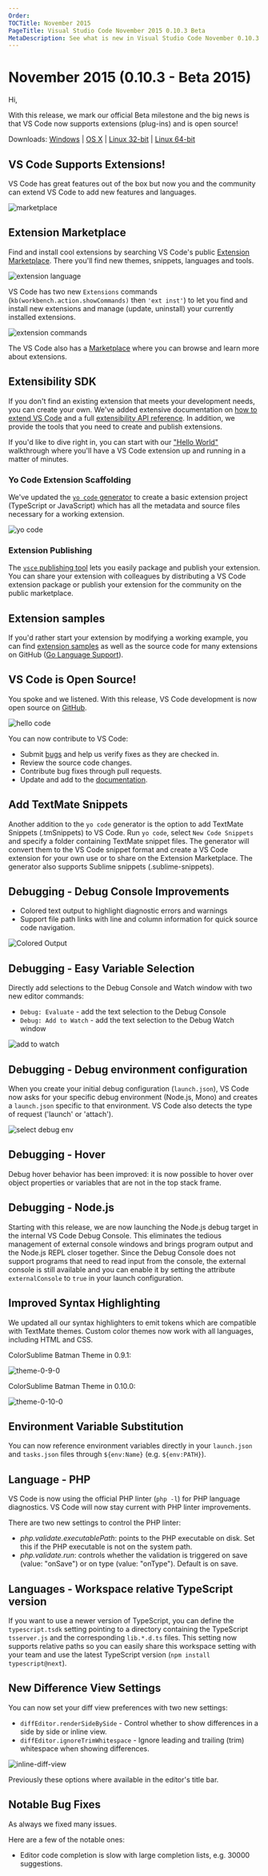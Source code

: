 ```yaml
---
Order:
TOCTitle: November 2015
PageTitle: Visual Studio Code November 2015 0.10.3 Beta
MetaDescription: See what is new in Visual Studio Code November 0.10.3
---
```


# November 2015 (0.10.3 - Beta 2015)

Hi,

With this release, we mark our official Beta milestone and the big news is that
VS Code now supports extensions (plug-ins) and is open source!

Downloads:
[Windows](https://az764295.vo.msecnd.net/public/0.10.3/VSCodeSetup.exe) |
[OS X](https://az764295.vo.msecnd.net/public/0.10.3/VSCode-darwin.zip) |
[Linux 32-bit](https://az764295.vo.msecnd.net/public/0.10.3/VSCode-linux32.zip)
|
[Linux 64-bit](https://az764295.vo.msecnd.net/public/0.10.3/VSCode-linux64.zip)

## VS Code Supports Extensions!

VS Code has great features out of the box but now you and the community can
extend VS Code to add new features and languages.

![marketplace](images/0_10_0/marketplace.png)

## Extension Marketplace

Find and install cool extensions by searching VS Code's public
[Extension Marketplace](/docs/editor/extension-marketplace.md). There you'll
find new themes, snippets, languages and tools.

![extension language](images/0_10_0/extension-language.png)

VS Code has two new `Extensions` commands (`kb(workbench.action.showCommands)`
then `'ext inst'`) to let you find and install new extensions and manage
(update, uninstall) your currently installed extensions.

![extension commands](images/0_10_0/extension-commands.png)

The VS Code also has a
[Marketplace](https://marketplace.visualstudio.com/VSCode) where you can browse
and learn more about extensions.

## Extensibility SDK

If you don't find an existing extension that meets your development needs, you
can create your own. We've added extensive documentation on
[how to extend VS Code](/docs/extensions/overview.md) and a full
[extensibility API reference](/docs/extensionAPI/overview.md). In addition, we
provide the tools that you need to create and publish extensions.

If you'd like to dive right in, you can start with our
["Hello World"](/docs/extensions/example-hello-world.md) walkthrough where
you'll have a VS Code extension up and running in a matter of minutes.

### Yo Code Extension Scaffolding

We've updated the [`yo code` generator](/docs/extensions/yocode.md) to create a
basic extension project (TypeScript or JavaScript) which has all the metadata
and source files necessary for a working extension.

![yo code](images/0_10_0/yo-code.png)

### Extension Publishing

The [`vsce` publishing tool](/docs/extensions/publish-extension.md) lets you
easily package and publish your extension. You can share your extension with
colleagues by distributing a VS Code extension package or publish your extension
for the community on the public marketplace.

## Extension samples

If you'd rather start your extension by modifying a working example, you can
find [extension samples](/docs/extensions/samples/.md) as well as the source
code for many extensions on GitHub
([Go Language Support](https://github.com/golang/vscode-go)).

## VS Code is Open Source!

You spoke and we listened. With this release, VS Code development is now open
source on [GitHub](https://github.com/microsoft/vscode).

![hello code](images/0_10_0/hello-code.png)

You can now contribute to VS Code:

-   Submit [bugs](https://github.com/microsoft/vscode/issues) and help us verify
    fixes as they are checked in.
-   Review the source code changes.
-   Contribute bug fixes through pull requests.
-   Update and add to the
    [documentation](https://github.com/microsoft/vscode-docs).

## Add TextMate Snippets

Another addition to the `yo code` generator is the option to add TextMate
Snippets (.tmSnippets) to VS Code. Run `yo code`, select `New Code Snippets` and
specify a folder containing TextMate snippet files. The generator will convert
them to the VS Code snippet format and create a VS Code extension for your own
use or to share on the Extension Marketplace. The generator also supports
Sublime snippets (.sublime-snippets).

## Debugging - Debug Console Improvements

-   Colored text output to highlight diagnostic errors and warnings
-   Support file path links with line and column information for quick source
    code navigation.

![Colored Output](images/0_10_0/colored-output.png)

## Debugging - Easy Variable Selection

Directly add selections to the Debug Console and Watch window with two new
editor commands:

-   `Debug: Evaluate` - add the text selection to the Debug Console
-   `Debug: Add to Watch` - add the text selection to the Debug Watch window

![add to watch](images/0_10_0/add-to-watch.png)

## Debugging - Debug environment configuration

When you create your initial debug configuration (`launch.json`), VS Code now
asks for your specific debug environment (Node.js, Mono) and creates a
`launch.json` specific to that environment. VS Code also detects the type of
request ('launch' or 'attach').

![select debug env](images/0_10_0/select-debug-env.png)

## Debugging - Hover

Debug hover behavior has been improved: it is now possible to hover over object
properties or variables that are not in the top stack frame.

## Debugging - Node.js

Starting with this release, we are now launching the Node.js debug target in the
internal VS Code Debug Console. This eliminates the tedious management of
external console windows and brings program output and the Node.js REPL closer
together. Since the Debug Console does not support programs that need to read
input from the console, the external console is still available and you can
enable it by setting the attribute `externalConsole` to `true` in your launch
configuration.

## Improved Syntax Highlighting

We updated all our syntax highlighters to emit tokens which are compatible with
TextMate themes. Custom color themes now work with all languages, including HTML
and CSS.

ColorSublime Batman Theme in 0.9.1:

![theme-0-9-0](images/0_10_0/theme-0-9-0.png)

ColorSublime Batman Theme in 0.10.0:

![theme-0-10-0](images/0_10_0/theme-0-10-0.png)

## Environment Variable Substitution

You can now reference environment variables directly in your `launch.json` and
`tasks.json` files through `${env:Name}` (e.g. `${env:PATH}`).

## Language - PHP

VS Code is now using the official PHP linter (`php -l`) for PHP language
diagnostics. VS Code will now stay current with PHP linter improvements.

There are two new settings to control the PHP linter:

-   _php.validate.executablePath_: points to the PHP executable on disk. Set
    this if the PHP executable is not on the system path.
-   _php.validate.run_: controls whether the validation is triggered on save
    (value: "onSave") or on type (value: "onType"). Default is on save.

## Languages - Workspace relative TypeScript version

If you want to use a newer version of TypeScript, you can define the
`typescript.tsdk` setting pointing to a directory containing the TypeScript
`tsserver.js` and the corresponding `lib.*.d.ts` files. This setting now
supports relative paths so you can easily share this workspace setting with your
team and use the latest TypeScript version (`npm install typescript@next`).

## New Difference View Settings

You can now set your diff view preferences with two new settings:

-   `diffEditor.renderSideBySide` - Control whether to show differences in a
    side by side or inline view.
-   `diffEditor.ignoreTrimWhitespace` - Ignore leading and trailing (trim)
    whitespace when showing differences.

![inline-diff-view](images/0_10_0/inline-diff-view.png)

Previously these options where available in the editor's title bar.

## Notable Bug Fixes

As always we fixed many issues.

Here are a few of the notable ones:

-   Editor code completion is slow with large completion lists, e.g. 30000
    suggestions.
